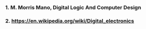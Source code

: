 ### 1. M. Morris Mano, Digital Logic And Computer Design
### 2. https://en.wikipedia.org/wiki/Digital_electronics
